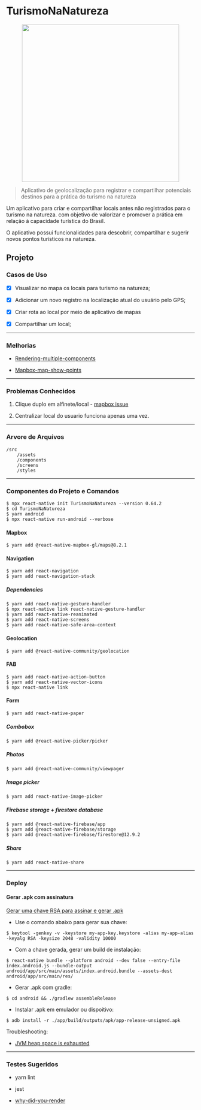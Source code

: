 # TurismoNaNatureza

<p align="center">
  <img width="420" height="420" src="https://user-images.githubusercontent.com/21963294/152661534-1d9baba2-1670-4b20-b5e4-64e14235750a.jpg">
</p>

> Aplicativo de geolocalização para registrar e compartilhar potenciais destinos para a prática do turismo na natureza

Um aplicativo para criar e compartilhar locais antes não registrados para o turismo na natureza.
com objetivo de valorizar e promover a prática em relação à capacidade turística do Brasil.

O aplicativo possui funcionalidades para descobrir, compartilhar e sugerir novos pontos turísticos na natureza.

## Projeto

### Casos de Uso

- [X] Visualizar no mapa os locais para turismo na natureza;

- [X] Adicionar um novo registro na localização atual do usuário pelo GPS;

- [X] Criar rota ao local por meio de aplicativo de mapas

- [X] Compartilhar um local;

---

### Melhorias

- [Rendering-multiple-components](https://codelikethis.com/lessons/react/rendering-multiple-components)

- [Mapbox-map-show-points](https://blog.kevinchisholm.com/react-native/mapbox-map-show-points/)

---

### Problemas Conhecidos

1. Clique duplo em alfinete/local - [mapbox issue](https://github.com/nitaliano/react-native-mapbox-gl/issues/937)

2. Centralizar local do usuario funciona apenas uma vez.

---

### Arvore de Arquivos

```
/src
    /assets
    /components
    /screens
    /styles
```

---

### Componentes do Projeto e Comandos

```
$ npx react-native init TurismoNaNatureza --version 0.64.2
$ cd TurismoNaNatureza
$ yarn android
$ npx react-native run-android --verbose
```

#### Mapbox
`$ yarn add @react-native-mapbox-gl/maps@8.2.1`

#### Navigation
```
$ yarn add react-navigation
$ yarn add react-navigation-stack
```

##### Dependencies
```
$ yarn add react-native-gesture-handler
$ npx react-native link react-native-gesture-handler
$ yarn add react-native-reanimated
$ yarn add react-native-screens
$ yarn add react-native-safe-area-context
```

#### Geolocation

`$ yarn add @react-native-community/geolocation`

#### FAB

```
$ yarn add react-native-action-button
$ yarn add react-native-vector-icons
$ npx react-native link
```

#### Form

`$ yarn add react-native-paper`

##### Combobox
`$ yarn add @react-native-picker/picker`

##### Photos
`$ yarn add @react-native-community/viewpager`

##### Image picker
`$ yarn add react-native-image-picker`

##### Firebase storage + firestore database
```
$ yarn add @react-native-firebase/app
$ yarn add @react-native-firebase/storage
$ yarn add @react-native-firebase/firestore@12.9.2
```

##### Share
`$ yarn add react-native-share`

---

### Deploy

#### Gerar .apk com assinatura

[Gerar uma chave RSA para assinar e gerar .apk](https://stackoverflow.com/questions/35935060/how-can-i-generate-an-apk-that-can-run-without-server-with-react-native)
- Use o comando abaixo para gerar sua chave:

```
$ keytool -genkey -v -keystore my-app-key.keystore -alias my-app-alias -keyalg RSA -keysize 2048 -validity 10000
```

- Com a chave gerada, gerar um build de instalação:
```
$ react-native bundle --platform android --dev false --entry-file index.android.js --bundle-output android/app/src/main/assets/index.android.bundle --assets-dest android/app/src/main/res/
```

- Gerar .apk com gradle:
```
$ cd android && ./gradlew assembleRelease
```

- Instalar .apk em emulador ou dispoitivo:
```
$ adb install -r ./app/build/outputs/apk/app-release-unsigned.apk
```

Troubleshooting:
- [JVM heap space is exhausted](https://stackoverflow.com/questions/56075455/expiring-daemon-because-jvm-heap-space-is-exhausted)

---

### Testes Sugeridos

- yarn lint

- jest

- [why-did-you-render](https://github.com/welldone-software/why-did-you-render)

